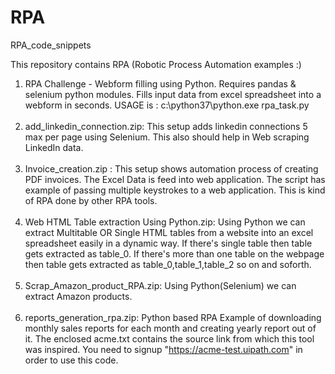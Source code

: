 # RPA
RPA_code_snippets <br>

This repository contains RPA (Robotic Process Automation examples :) <br>

1) RPA Challenge - Webform filling using Python. Requires pandas & selenium python modules. Fills input data from excel spreadsheet into a
webform in seconds. USAGE is : c:\python37\python.exe rpa_task.py <br><br>
2) add_linkedin_connection.zip: This setup adds linkedin connections 5 max per page using Selenium. This also should help in Web scraping LinkedIn data. <br><br>
3) Invoice_creation.zip : This setup shows automation process of creating PDF invoices. The Excel Data is feed into web application. The script has example of passing multiple keystrokes to a web application. This is kind of RPA done by other RPA tools.<br><br>
4) Web HTML Table extraction Using Python.zip: Using Python we can extract Multitable OR Single HTML tables from a website into an excel spreadsheet easily in a dynamic way. If there's single table then table gets extracted as table_0. If there's more than one table on the webpage then table gets extracted as table_0,table_1,table_2 so on and soforth.<br><br>
5) Scrap_Amazon_product_RPA.zip: Using Python(Selenium) we can extract Amazon products.<br><br>
6) reports_generation_rpa.zip: Python based RPA Example of downloading monthly sales reports for each month and creating yearly report out of it. The enclosed acme.txt contains the source link from which this tool was inspired. You need to signup "https://acme-test.uipath.com" in order to use this code. <br><br>




